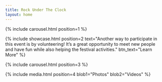 ```yaml
---
title: Rock Under The Clock
layout: home
---
```

<!-- Carousel -->
{% include carousel.html position=1 %}


<!-- showcase -->
{% include showcase.html position=2 
    text="Another way to participate in this event is by volunteering! It’s a great opportunity to meet new people and have fun while also helping the festival activities."
    btn_text="Learn More"
%}

<!-- Carousel -->
{% include carousel.html position=3 %}

<!-- Media -->
{% include media.html position=4 blob1="Photos" blob2="Videos" %}